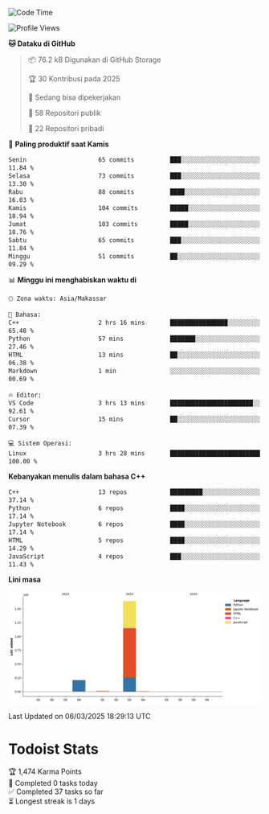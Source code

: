 <!--START_SECTION:waka-->
![Code Time](http://img.shields.io/badge/Code%20Time-123%20hrs%2024%20mins-blue)

![Profile Views](http://img.shields.io/badge/Profil%20dilihat-0-blue)

**🐱 Dataku di GitHub** 

> 📦 76.2 kB Digunakan di GitHub Storage 
 > 
> 🏆 30 Kontribusi pada 2025
 > 
> 💼 Sedang bisa dipekerjakan
 > 
> 📜 58 Repositori publik 
 > 
> 🔑 22 Repositori pribadi 
 > 
📅 **Paling produktif saat Kamis** 

```text
Senin                    65 commits          ███░░░░░░░░░░░░░░░░░░░░░░   11.84 % 
Selasa                   73 commits          ███░░░░░░░░░░░░░░░░░░░░░░   13.30 % 
Rabu                     88 commits          ████░░░░░░░░░░░░░░░░░░░░░   16.03 % 
Kamis                    104 commits         █████░░░░░░░░░░░░░░░░░░░░   18.94 % 
Jumat                    103 commits         █████░░░░░░░░░░░░░░░░░░░░   18.76 % 
Sabtu                    65 commits          ███░░░░░░░░░░░░░░░░░░░░░░   11.84 % 
Minggu                   51 commits          ██░░░░░░░░░░░░░░░░░░░░░░░   09.29 % 
```


📊 **Minggu ini menghabiskan waktu di** 

```text
🕑︎ Zona waktu: Asia/Makassar

💬 Bahasa: 
C++                      2 hrs 16 mins       ████████████████░░░░░░░░░   65.48 % 
Python                   57 mins             ███████░░░░░░░░░░░░░░░░░░   27.46 % 
HTML                     13 mins             ██░░░░░░░░░░░░░░░░░░░░░░░   06.38 % 
Markdown                 1 min               ░░░░░░░░░░░░░░░░░░░░░░░░░   00.69 % 

🔥 Editor: 
VS Code                  3 hrs 13 mins       ███████████████████████░░   92.61 % 
Cursor                   15 mins             ██░░░░░░░░░░░░░░░░░░░░░░░   07.39 % 

💻 Sistem Operasi: 
Linux                    3 hrs 28 mins       █████████████████████████   100.00 % 
```

**Kebanyakan menulis dalam bahasa C++** 

```text
C++                      13 repos            █████████░░░░░░░░░░░░░░░░   37.14 % 
Python                   6 repos             ████░░░░░░░░░░░░░░░░░░░░░   17.14 % 
Jupyter Notebook         6 repos             ████░░░░░░░░░░░░░░░░░░░░░   17.14 % 
HTML                     5 repos             ████░░░░░░░░░░░░░░░░░░░░░   14.29 % 
JavaScript               4 repos             ███░░░░░░░░░░░░░░░░░░░░░░   11.43 % 
```



**Lini masa**

![Lines of Code chart](https://raw.githubusercontent.com/yusuf601/yusuf601/main/assets/bar_graph.png)


 Last Updated on 06/03/2025 18:29:13 UTC
<!--END_SECTION:waka-->
# Todoist Stats

<!-- TODO-IST:START -->
🏆  1,474 Karma Points           
🌸  Completed 0 tasks today           
✅  Completed 37 tasks so far           
⏳  Longest streak is 1 days
<!-- TODO-IST:END -->
